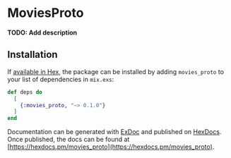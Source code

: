 # MoviesProto

**TODO: Add description**

## Installation

If [available in Hex](https://hex.pm/docs/publish), the package can be installed
by adding `movies_proto` to your list of dependencies in `mix.exs`:

```elixir
def deps do
  [
    {:movies_proto, "~> 0.1.0"}
  ]
end
```

Documentation can be generated with [ExDoc](https://github.com/elixir-lang/ex_doc)
and published on [HexDocs](https://hexdocs.pm). Once published, the docs can
be found at [https://hexdocs.pm/movies_proto](https://hexdocs.pm/movies_proto).

